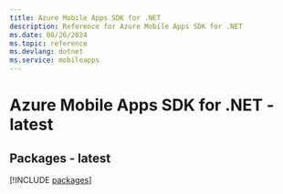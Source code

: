 ```yaml
---
title: Azure Mobile Apps SDK for .NET
description: Reference for Azure Mobile Apps SDK for .NET
ms.date: 08/26/2024
ms.topic: reference
ms.devlang: dotnet
ms.service: mobileapps
---
```

# Azure Mobile Apps SDK for .NET - latest
## Packages - latest
[!INCLUDE [packages](mobile-apps-index.md)]